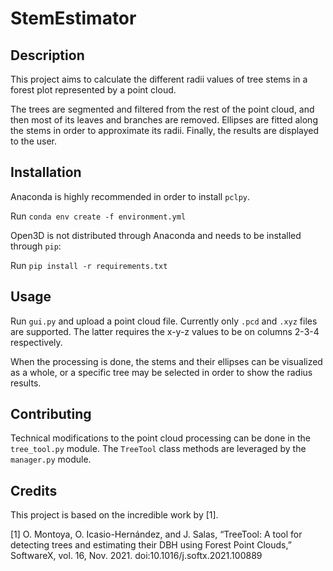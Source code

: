 # StemEstimator

## Description
This project aims to calculate the different radii values of tree stems in a forest plot represented by a point cloud.

The trees are segmented and filtered from the rest of the point cloud, and then most of its leaves and branches are removed. Ellipses are fitted along the stems in order to approximate its radii. Finally, the results are displayed to the user.

## Installation
Anaconda is highly recommended in order to install `pclpy`.

Run `conda env create -f environment.yml`

Open3D is not distributed through Anaconda and needs to be installed through `pip`:

Run `pip install -r requirements.txt`

## Usage
Run `gui.py` and upload a point cloud file. Currently only `.pcd` and `.xyz` files are supported. The latter requires the x-y-z values to be on columns 2-3-4 respectively.

When the processing is done, the stems and their ellipses can be visualized as a whole, or a specific tree may be selected in order to show the radius results.

## Contributing
Technical modifications to the point cloud processing can be done in the `tree_tool.py` module. The `TreeTool` class methods are leveraged by the `manager.py` module.

## Credits
This project is based on the incredible work by [1].

[1] O. Montoya, O. Icasio-Hernández, and J. Salas, “TreeTool: A tool for detecting trees and estimating their DBH using Forest Point Clouds,” SoftwareX, vol. 16, Nov. 2021. doi:10.1016/j.softx.2021.100889 